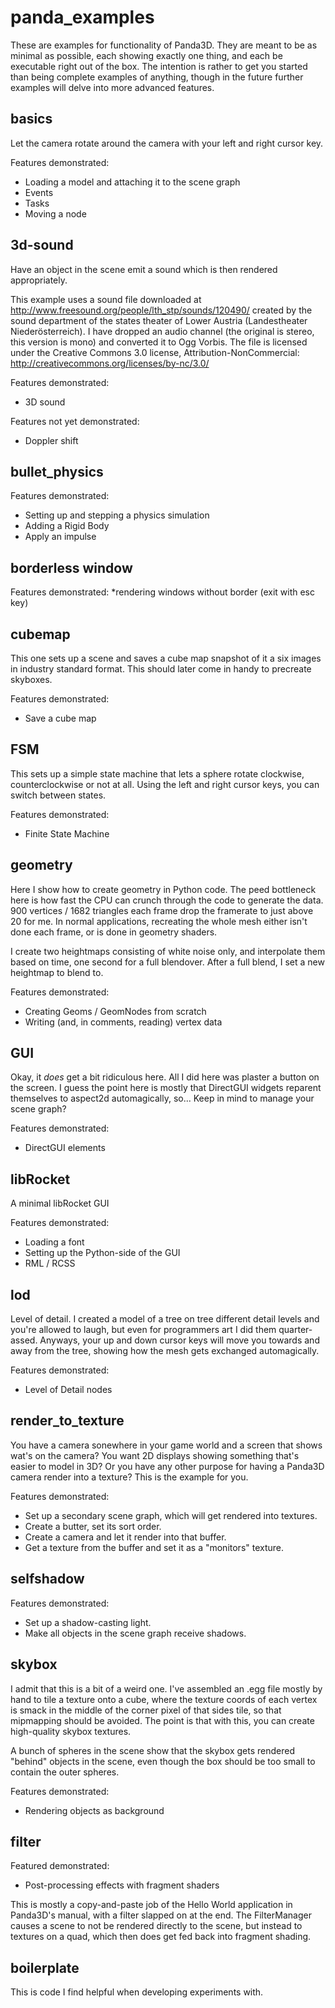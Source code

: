 panda\_examples
===============

These are examples for functionality of Panda3D. They are meant to be as minimal as possible, each showing exactly one thing, and each be executable right out of the box. The intention is rather to get you started than being complete examples of anything, though in the future further examples will delve into more advanced features.

basics
------

Let the camera rotate around the camera with your left and right cursor key.

Features demonstrated:
* Loading a model and attaching it to the scene graph
* Events
* Tasks
* Moving a node

3d-sound
--------

Have an object in the scene emit a sound which is then rendered appropriately.

This example uses a sound file downloaded at http://www.freesound.org/people/lth_stp/sounds/120490/ created by the sound department of the states theater of Lower Austria (Landestheater Niederösterreich). I have dropped an audio channel (the original is stereo, this version is mono) and converted it to Ogg Vorbis. The file is licensed under the Creative Commons 3.0 license, Attribution-NonCommercial: http://creativecommons.org/licenses/by-nc/3.0/

Features demonstrated:
* 3D sound

Features not yet demonstrated:
* Doppler shift

bullet\_physics
---------------

Features demonstrated:
* Setting up and stepping a physics simulation
* Adding a Rigid Body
* Apply an impulse

borderless window
-------

Features demonstrated:
*rendering windows without border (exit with esc key)

cubemap
-------

This one sets up a scene and saves a cube map snapshot of it a six images in industry standard format. This should later come in handy to precreate skyboxes.

Features demonstrated:
* Save a cube map

FSM
---

This sets up a simple state machine that lets a sphere rotate clockwise, counterclockwise or not at all. Using the left and right cursor keys, you can switch between states.

Features demonstrated:
* Finite State Machine

geometry
--------

Here I show how to create geometry in Python code. The peed bottleneck here is how fast the CPU can crunch through the code to generate the data. 900 vertices / 1682 triangles each frame drop the framerate to just above 20 for me. In normal applications, recreating the whole mesh either isn't done each frame, or is done in geometry shaders.

I create two heightmaps consisting of white noise only, and interpolate them based on time, one second for a full blendover. After a full blend, I set a new heightmap to blend to.

Features demonstrated:
* Creating Geoms / GeomNodes from scratch
* Writing (and, in comments, reading) vertex data

GUI
---

Okay, it *does* get a bit ridiculous here. All I did here was plaster a button on the screen. I guess the point here is mostly that DirectGUI widgets reparent themselves to aspect2d automagically, so... Keep in mind to manage your scene graph?

Features demonstrated:
* DirectGUI elements

libRocket
---------

A minimal libRocket GUI

Features demonstrated:
* Loading a font
* Setting up the Python-side of the GUI
* RML / RCSS

lod
---

Level of detail. I created a model of a tree on tree different detail levels and you're allowed to laugh, but even for programmers art I did them quarter-assed. Anyways, your up and down cursor keys will move you towards and away from the tree, showing how the mesh gets exchanged automagically.

Features demonstrated:
* Level of Detail nodes

render\_to\_texture
-------------------

You have a camera sonewhere in your game world and a screen that shows wat's on the camera? You want 2D displays showing something that's easier to model in 3D? Or you have any other purpose for having a Panda3D camera render into a texture? This is the example for you.

Features demonstrated:
* Set up a secondary scene graph, which will get rendered into textures.
* Create a butter, set its sort order.
* Create a camera and let it render into that buffer.
* Get a texture from the buffer and set it as a "monitors" texture.

selfshadow
----------

Features demonstrated:
* Set up a shadow-casting light.
* Make all objects in the scene graph receive shadows.

skybox
------

I admit that this is a bit of a weird one. I've assembled an .egg file mostly by hand to tile a texture onto a cube, where the texture coords of each vertex is smack in the middle of the corner pixel of that sides tile, so that mipmapping should be avoided. The point is that with this, you can create high-quality skybox textures.

A bunch of spheres in the scene show that the skybox gets rendered "behind" objects in the scene, even though the box should be too small to contain the outer spheres.

Features demonstrated:
* Rendering objects as background

filter
------

Featured demonstrated:
* Post-processing effects with fragment shaders

This is mostly a copy-and-paste job of the Hello World application in Panda3D's manual, with a filter slapped on at the end. The FilterManager causes a scene to not be rendered directly to the scene, but instead to textures on a quad, which then does get fed back into fragment shading.

boilerplate
-----------

This is code I find helpful when developing experiments with.

